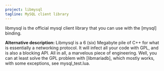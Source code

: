 ```yaml
---
project: libmysql
tagline: MySQL client library
---
```


libmysql is the official mysql client library that you can use with
the [mysql] binding.

__Alternative description:__ Libmysql is a 6 (six) Megabyte pile of C++
for what is essentially a networking protocol. It will infect all your
code with GPL, and is also a blocking API. All in all, a marvelous
piece of engineering. Well, you can at least solve the GPL problem
with [libmariadb], which mostly works, with some exceptions,
see mysql_test.lua.
